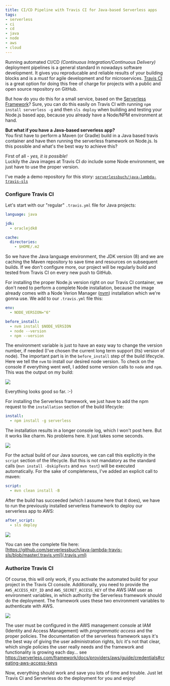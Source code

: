 ```yaml
---
title: CI/CD Pipeline with Travis CI for Java-based Serverless apps
tags:
- serverless
- ci
- cd
- java
- node
- aws
- cloud
---
```


Running automated CI/CD _(Continuous Integration/Continuous Delivery)_ deployment pipelines is a general standard in nowadays software development.
It gives you reproducable and reliable results of your building blocks and is a _must_ for agile development and for microservices.
[Travis CI](https://travis-ci.org) is a great option for doing this free of charge for projects with a public and open source repository on GitHub.

But how do you do this for a small service, based on the [Serverless Framework](https://serverless.com)?
Sure, you can do this easily on Travis CI with running `npm install serverless -g` and then `sls deploy` when building and testing your Node.js based app, because you already have a Node/NPM environment at hand.

**But what if you have a Java-based serverless app?**  
You first have to perform a Maven (or Gradle) build in a Java based travis container and have then running the serverless framework on Node.js.
Is this possible and what's the best way to achieve this?

First of all - _yes, it is possible!_  
Luckily the Java images at Travis CI _do_ include some Node environment, we just have to use the proper version.

I've made a demo repository for this story: [`serverlessbuch/java-lambda-travis-sls`](https://github.com/serverlessbuch/java-lambda-travis-sls)  


### Configure Travis CI

Let's start with our "regular" `.travis.yml` file for Java projects:

```yml
language: java

jdk:
  - oraclejdk8

cache:
  directories:
    - $HOME/.m2
```

So we have the Java language environment, the JDK version (8) and we are caching the Maven repository to save time and resources on subsequent builds.
If we don't configure more, our project will be regularly build and tested from Travis CI on every new push to GitHub.

For installing the proper Node.js version right on our Travis CI container, we don't need to perform a complete Node installation, because the image already comes with a Node Verion Manager ([nvm](https://github.com/creationix/nvm)) installation which we're gonna use.
We add to our `.travis.yml` file this:

```yml
env:
  - NODE_VERSION="6"

before_install:
  - nvm install $NODE_VERSION
  - node --version
  - npm --version
```

The environment variable is just to have an easy way to change the version number, if needed (I've chosen the current long term support (lts) version of node).
The important part is in the `before_install` step of the build lifecycle.
Here we tell the `nvm` to install our desired node version.
To check on the console if everything went well, I added some version calls to `node` and `npm`.
This was the output on my build:

![](https://github.com/serverlessbuch/java-lambda-travis-sls/raw/master/travis_console_1.png)

Everything looks good so far. :-)

For installing the Serverless framework, we just have to add the npm request to the `installation` section of the build lifecycle:

```yml
install:
  - npm install -g serverless
```

The installation results in a longer console log, which I won't post here.
But it works like charm.
No problems here.
It just takes some seconds.

![](https://github.com/serverlessbuch/java-lambda-travis-sls/raw/master/travis_console_2.png)

For the actual build of our Java sources, we can call this explicitly in the `script` section of the lifecycle.
But this is not mandatory as the standard calls (`mvn install -DskipTests` and `mvn test`) will be executed automatically.
For the sake of completeness, I've added an explicit call to maven:

```yml
script:
  - mvn clean install -B
```

After the build has succeeded (which I assume here that it does), we have to run the previously installed serverless framework to deploy our serverless app to AWS:

```yml
after_script:
  - sls deploy
```

![](https://github.com/serverlessbuch/java-lambda-travis-sls/raw/master/travis_console_3.png)

You can see the complete file here: [https://github.com/serverlessbuch/java-lambda-travis-sls/blob/master/.travis.yml](.travis.yml)


### Authorize Travis CI

Of course, this will only work, if you activate the automated build for your project in the Travis CI console.
Additionally, you need to provide the `AWS_ACCESS_KEY_ID` and `AWS_SECRET_ACCESS_KEY` of the AWS IAM user as environment variables, in which authority the Serverless framework should do the deployment.
The framework uses these two environment variables to authenticate with AWS.

![](https://github.com/serverlessbuch/java-lambda-travis-sls/raw/master/travis_envvars.png)

The user must be configured in the AWS management console at IAM (Identity and Access Management) with _programmatic access_ and the proper policies.
The documentation of the serverless framework says it's the best way of giving the user administration rights, b/c it's not that clear, which single policies the user really needs and the framework and functionality is growing each day...
see https://serverless.com/framework/docs/providers/aws/guide/credentials#creating-aws-access-keys

Now, everything should work and save you lots of time and trouble.
Just let Travis CI and Serverless do the deployment for you and enjoy!
